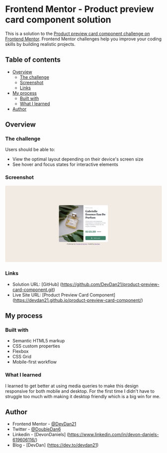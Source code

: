 # Frontend Mentor - Product preview card component solution

This is a solution to the [Product preview card component challenge on Frontend Mentor](https://www.frontendmentor.io/challenges/product-preview-card-component-GO7UmttRfa). Frontend Mentor challenges help you improve your coding skills by building realistic projects.

## Table of contents

- [Overview](#overview)
  - [The challenge](#the-challenge)
  - [Screenshot](#screenshot)
  - [Links](#links)
- [My process](#my-process)
  - [Built with](#built-with)
  - [What I learned](#what-i-learned)
- [Author](#author)

## Overview

### The challenge

Users should be able to:

- View the optimal layout depending on their device's screen size
- See hover and focus states for interactive elements

### Screenshot

![Snapshot](design/product-preview-card-component-snapshot.JPG)

### Links

- Solution URL: [GitHub] (https://github.com/DevDan21/product-preview-card-component.git)
- Live Site URL: [Product Preview Card Component] (https://devdan21.github.io/product-preview-card-component/)

## My process

### Built with

- Semantic HTML5 markup
- CSS custom properties
- Flexbox
- CSS Grid
- Mobile-first workflow

### What I learned

I learned to get better at using media queries to make this design responsive for both mobile and desktop. For the first time I didn't have to struggle too much with making it desktop friendly which is a big win for me.

## Author

- Frontend Mentor - [@DevDan21](https://www.frontendmentor.io/profile/yourusername)
- Twitter - [@DoubleDan6](https://twitter.com/DoubleDan6)
- Linkedin - [DevonDaniels] (https://www.linkedin.com/in/devon-daniels-619606116/)
- Blog - [DevDan] (https://dev.to/devdan21)
